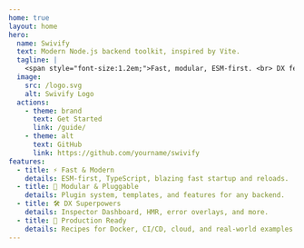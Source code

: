 ```yaml
---
home: true
layout: home
hero:
  name: Swivify
  text: Modern Node.js backend toolkit, inspired by Vite.
  tagline: |
    <span style="font-size:1.2em;">Fast, modular, ESM-first. <br> DX features, plugins, templates, and more.</span>
  image:
    src: /logo.svg
    alt: Swivify Logo
  actions:
    - theme: brand
      text: Get Started
      link: /guide/
    - theme: alt
      text: GitHub
      link: https://github.com/yourname/swivify
features:
  - title: ⚡ Fast & Modern
    details: ESM-first, TypeScript, blazing fast startup and reloads.
  - title: 🧩 Modular & Pluggable
    details: Plugin system, templates, and features for any backend.
  - title: 🛠️ DX Superpowers
    details: Inspector Dashboard, HMR, error overlays, and more.
  - title: 🚀 Production Ready
    details: Recipes for Docker, CI/CD, cloud, and real-world examples.
---
```


<style>
.VPHomeHero .name {
  background: linear-gradient(90deg, #ED27A3 0%, #9937A0 100%);
  -webkit-background-clip: text;
  -webkit-text-fill-color: transparent;
  background-clip: text;
  text-fill-color: transparent;
}
.VPHomeHero .image img {
  border-radius: 50%;
  box-shadow: 0 4px 32px #ED27A355;
}
</style>
